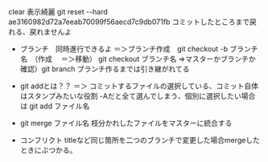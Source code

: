  clear 表示綺麗
git reset --hard ae3160982d72a7eeab70099f56aecd7c9db071fb
コミットしたところまで戻れる、戻れませんよ
- ブランチ　同時進行できるよ
＝＞ブランチ作成　git checkout -b ブランチ名　（作成
　＝＞移動） git checkout ブランチ名
 =>マスターかブランチか確認）git branch
ブランチ作るまでは引き継がれてる

- git addとは？？
＝＞ コミットするファイルの選択している、コミット自体はスタンプみたいな役割
-Aだと全て選んでしまう、個別に選択したい場合は
git add ファイル名　

- git merge ファイル名
枝分かれしたファイルをマスターに統合する

- コンフリクト
titleなど同じ箇所を二つのブランチで変更した場合mergeしたときにぶつかる。